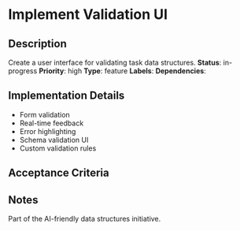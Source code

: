 #     Implement Validation UI
## Description
Create a user interface for validating task data structures.
**Status**: in-progress
**Priority**: high
**Type**: feature
**Labels**: 
**Dependencies**: 
## Implementation Details
- Form validation
- Real-time feedback
- Error highlighting
- Schema validation UI
- Custom validation rules
## Acceptance Criteria
## Notes
Part of the AI-friendly data structures initiative.